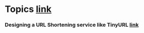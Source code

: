 # Topics [link](https://www.educative.io/courses/grokking-the-system-design-interview)
### Designing a URL Shortening service like TinyURL [link](https://www.educative.io/courses/grokking-the-system-design-interview/m2ygV4E81AR)

